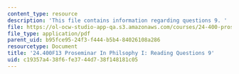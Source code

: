 ```yaml
---
content_type: resource
description: 'This file contains information regarding questions 9. '
file: https://ol-ocw-studio-app-qa.s3.amazonaws.com/courses/24-400-proseminar-in-philosophy-i-fall-2013/c19357a438f6fe3744d738f148181c05_MIT24_400F13_Questions9.pdf
file_type: application/pdf
parent_uid: b95fce95-24f3-f444-b5b4-84026108a286
resourcetype: Document
title: '24.400F13 Proseminar In Philsophy I: Reading Questions 9'
uid: c19357a4-38f6-fe37-44d7-38f148181c05
---
```

